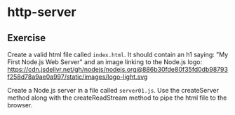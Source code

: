 # http-server

## Exercise

Create a valid html file called `index.html`. It should contain an h1 saying:
"My First Node.js Web Server" and an image linking to the Node.js logo:
https://cdn.jsdelivr.net/gh/nodejs/nodejs.org@886b30fde80f35fd0db98793f258d78a9ae0a997/static/images/logo-light.svg

Create a Node.js server in a file called `server01.js`. Use the createServer method along with
the createReadStream method to pipe the html file to the browser.
